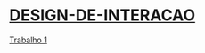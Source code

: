 # [DESIGN-DE-INTERACAO](https://rafampinheiro.github.io/DESIGN-DE-INTERACAO/)

[Trabalho 1](https://rafampinheiro.github.io/DESIGN-DE-INTERACAO/Trab1/index.html)
